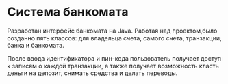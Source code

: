 # Система банкомата
Разработан интерфейс банкомата на Java. Работая над проектом,было созданно пять классов: для владельца счета, самого счета, транзакции, банка и банкомата.

После ввода идентификатора и пин-кода пользователь получает доступ к записям о каждой транзакции, а также получает возможность класть деньги на депозит, снимать средства и делать переводы.
